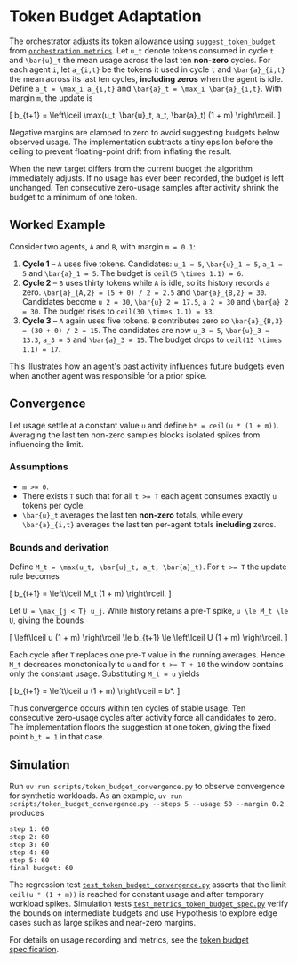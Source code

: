 # Token Budget Adaptation

The orchestrator adjusts its token allowance using
`suggest_token_budget` from
[`orchestration.metrics`](../../src/autoresearch/orchestration/metrics.py).
Let `u_t` denote tokens consumed in cycle `t` and `\bar{u}_t` the mean
usage across the last ten **non-zero** cycles. For each agent `i`, let
`a_{i,t}` be the tokens it used in cycle `t` and `\bar{a}_{i,t}` the
mean across its last ten cycles, **including zeros** when the agent is
idle. Define `a_t = \max_i a_{i,t}` and `\bar{a}_t = \max_i \bar{a}_{i,t}`.
With margin `m`, the update is

\[
b_{t+1} = \left\lceil \max(u_t, \bar{u}_t, a_t, \bar{a}_t) (1 + m) \right\rceil.
\]

Negative margins are clamped to zero to avoid suggesting budgets below
observed usage. The implementation subtracts a tiny epsilon before the
ceiling to prevent floating-point drift from inflating the result.

When the new target differs from the current budget the algorithm
immediately adjusts. If no usage has ever been recorded, the budget is
left unchanged. Ten consecutive zero-usage samples after activity shrink
the budget to a minimum of one token.

## Worked Example

Consider two agents, ``A`` and ``B``, with margin ``m = 0.1``:

1. **Cycle 1** – ``A`` uses five tokens. Candidates: ``u_1 = 5``,
   ``\bar{u}_1 = 5``, ``a_1 = 5`` and ``\bar{a}_1 = 5``. The budget is
   ``ceil(5 \times 1.1) = 6``.
2. **Cycle 2** – ``B`` uses thirty tokens while ``A`` is idle, so its
   history records a zero. ``\bar{a}_{A,2} = (5 + 0) / 2 = 2.5`` and
   ``\bar{a}_{B,2} = 30``. Candidates become ``u_2 = 30``,
   ``\bar{u}_2 = 17.5``, ``a_2 = 30`` and ``\bar{a}_2 = 30``. The budget
   rises to ``ceil(30 \times 1.1) = 33``.
3. **Cycle 3** – ``A`` again uses five tokens. ``B`` contributes zero so
   ``\bar{a}_{B,3} = (30 + 0) / 2 = 15``. The candidates are now
   ``u_3 = 5``, ``\bar{u}_3 = 13.3``, ``a_3 = 5`` and ``\bar{a}_3 = 15``.
   The budget drops to ``ceil(15 \times 1.1) = 17``.

This illustrates how an agent's past activity influences future budgets
even when another agent was responsible for a prior spike.

## Convergence

Let usage settle at a constant value `u` and define
`b* = ceil(u * (1 + m))`. Averaging the last ten non-zero samples blocks
isolated spikes from influencing the limit.

### Assumptions

- `m >= 0`.
- There exists `T` such that for all `t >= T` each agent consumes exactly
  `u` tokens per cycle.
- `\bar{u}_t` averages the last ten **non-zero** totals, while every
  `\bar{a}_{i,t}` averages the last ten per-agent totals **including**
  zeros.

### Bounds and derivation

Define `M_t = \max(u_t, \bar{u}_t, a_t, \bar{a}_t)`. For `t >= T`
the update rule becomes

\[
b_{t+1} = \left\lceil M_t (1 + m) \right\rceil.
\]

Let `U = \max_{j < T} u_j`. While history retains a pre-`T` spike,
`u \le M_t \le U`, giving the bounds

\[
\left\lceil u (1 + m) \right\rceil \le b_{t+1} \le \left\lceil U (1 + m) \right\rceil.
\]

Each cycle after `T` replaces one pre-`T` value in the running averages.
Hence `M_t` decreases monotonically to `u` and for `t >= T + 10` the
window contains only the constant usage. Substituting `M_t = u` yields

\[
b_{t+1} = \left\lceil u (1 + m) \right\rceil = b*.
\]

Thus convergence occurs within ten cycles of stable usage. Ten
consecutive zero-usage cycles after activity force all candidates to
zero. The implementation floors the suggestion at one token, giving the
fixed point `b_t = 1` in that case.

## Simulation

Run `uv run scripts/token_budget_convergence.py` to observe convergence
for synthetic workloads. As an example,
`uv run scripts/token_budget_convergence.py --steps 5 --usage 50 --margin 0.2`
produces
```
step 1: 60
step 2: 60
step 3: 60
step 4: 60
step 5: 60
final budget: 60
```

The regression test [`test_token_budget_convergence.py`][tb-test]
asserts that the limit `ceil(u * (1 + m))` is reached for constant usage
and after temporary workload spikes. Simulation tests
[`test_metrics_token_budget_spec.py`][bounds-test] verify the bounds on
intermediate budgets and use Hypothesis to explore edge cases such as
large spikes and near-zero margins.

 For details on usage recording and metrics, see the
 [token budget specification](../token_budget_spec.md).

[tb-test]: ../../tests/unit/test_token_budget_convergence.py
[bounds-test]: ../../tests/unit/test_metrics_token_budget_spec.py
